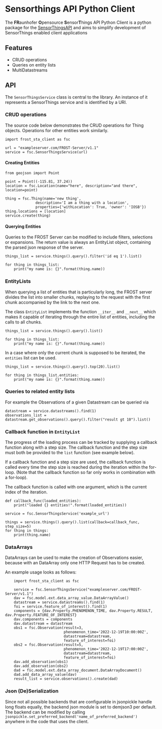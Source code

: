 # Sensorthings API Python Client

The **FR**aunhofer **O**pensource **S**ensor**T**hings API Python Client is a python package for the [SensorThingsAPI](https://github.com/opengeospatial/sensorthings) and aims to simplify development of SensorThings enabled client applications

## Features
* CRUD operations
* Queries on entity lists
* MultiDatastreams

## API

The `SensorThingsService` class is central to the library. An instance of it represents a SensorThings service and is 
identified by a URI.


### CRUD operations
The source code below demonstrates the CRUD operations for Thing objects. Operations for other entities work similarly.
```
import frost_sta_client as fsc

url = "exampleserver.com/FROST-Server/v1.1"
service = fsc.SensorThingsService(url)
```
#### Creating Entities
```
from geojson import Point

point = Point((-115.81, 37.24))
location = fsc.Location(name="here", description="and there", location=point)
 
thing = fsc.Thing(name='new thing',
              description='I am a thing with a location',
              properties={'withLocation': True, 'owner': 'IOSB'})
thing.locations = [location]
service.create(thing)
```
#### Querying Entities
Queries to the FROST Server can be modified to include filters, selections or expansions. The return value is always
an EntityList object, containing the parsed json response of the server.
```
things_list = service.things().query().filter('id eq 1').list()

for thing in things_list:
    print("my name is: {}".format(thing.name))
```
### EntityLists

When querying a list of entities that is particularly long, the FROST server divides the list into smaller chunks,
replaying to the request with the first chunk accompanied by the link to the next one.

The class `EntityList` implements the function `__iter__` and `__next__` which makes it capable of iterating 
through the entire list of entities, including the calls to all chunks.
```
things_list = service.things().query().list()

for thing in things_list:
    print("my name is: {}".format(thing.name))
```

In a case where only the current chunk is supposed to be iterated, the `entities` list can be used.

```
things_list = service.things().query().top(20).list()

for thing in things_list.entities:
    print("my name is: {}".format(thing.name))
```

### Queries to related entity lists

For example the Observations of a given Datastream can be queried via
```
datastream = service.datastreams().find(1)
observations_list = datastream.get_observations().query().filter("result gt 10").list()
```

### Callback function in `EntityList`
The progress of the loading process can be tracked by supplying a callback function along with a step size. The callback
function and the step size must both be provided to the `list` function (see example below).

If a callback function and a step size are used, the callback function is called every time the step size is
reached during the iteration within the for-loop. (Note that the callback function so far only works in
combination with a for-loop).

The callback function is called with one argument, which is the current index of the iteration.

```
def callback_func(loaded_entities):
    print("loaded {} entities!".format(loaded_entities))

service = fsc.SensorThingsService('example_url')

things = service.things().query().list(callback=callback_func, step_size=5)
for thing in things:
    print(thing.name)
```

### DataArrays
DataArrays can be used to make the creation of Observations easier, because with an DataArray only one HTTP Request
has to be created.

An example usage looks as follows:
```
    import frost_sta_client as fsc
    
    service = fsc.SensorThingsService("exampleserver.com/FROST-Server/v1.1")
    dav = fsc.model.ext.data_array_value.DataArrayValue()
    datastream = service.datastreams().find(1)
    foi = service.feature_of_interest().find(1)
    components = {dav.Property.PHENOMENON_TIME, dav.Property.RESULT, dav.Property.FEATURE_OF_INTEREST}
    dav.components = components
    dav.datastream = datastream
    obs1 = fsc.Observation(result=3,
                           phenomenon_time='2022-12-19T10:00:00Z',
                           datastream=datastream,
                           feature_of_interest=foi)
    obs2 = fsc.Observation(result=5,
                           phenomenon_time='2022-12-19T17:00:00Z',
                           datastream=datastream,
                           feature_of_interest=foi)
    dav.add_observation(obs1)
    dav.add_observation(obs2)
    dad = fsc.model.ext.data_array_document.DataArrayDocument()
    dad.add_data_array_value(dav)
    result_list = service.observations().create(dad)
```

### Json (De)Serialization
Since not all possible backends that are configurable in jsonpickle handle long floats equally, the backend json
module is set to demjson3 per default. The backend can be modified by calling
`jsonpickle.set_preferred_backend('name_of_preferred_backend')` anywhere in the code that uses the client.
